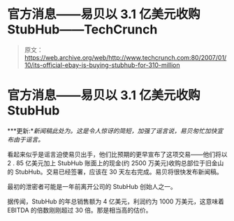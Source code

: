 # 官方消息——易贝以 3.1 亿美元收购 StubHub——TechCrunch

> 原文：<https://web.archive.org/web/http://www.techcrunch.com:80/2007/01/10/its-official-ebay-is-buying-stubhub-for-310-million>

# 官方消息——易贝以 3.1 亿美元收购 StubHub

***更新:**新闻稿此处为。这是令人惊讶的简短，加强了谣言说，易贝匆忙加快宣布由于谣言。*

看起来似乎是谣言迫使易贝出手，他们比预期的更早宣布了这项交易——他们将以 2 . 85 亿美元加上 StubHub 账面上的现金(约 2500 万美元)收购总部位于旧金山的 StubHub。交易已经签署，应该在 30 天左右完成。易贝将很快发布新闻稿。

最初的泄密者可能是一年前离开公司的 StubHub 创始人之一。

据传闻，StubHub 的年总销售额为 4 亿美元，利润约为 1000 万美元，这意味着 EBITDA 的倍数刚刚超过 30 倍。那是相当高的估价。
